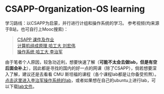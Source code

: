 # CSAPP-Organization-OS learning
学习路线：以CSAPP为启蒙，并行进行计组和操作系统的学习。
参考视频(均来源于B站，也可自行上Mooc搜索)：
>[CSAPP](https://www.bilibili.com/video/BV1iW411d7hd),[课件及作业](https://www.cs.cmu.edu/afs/cs/academic/class/15213-f15/www/schedule.html)  
>[计算机组成原理 哈工大 刘宏伟](https://www.bilibili.com/video/BV1Xu411r7Vz/ )  
> [操作系统 哈工大 李治军](https://www.bilibili.com/video/BV19r4y1b7Aw/?vd_source=4ccd60c5b5741e79bac2b2080f4a82d6) 

由于笔者个人原因，较急功近利，想要快速了解（**可能不太会去做lab，但是有空后面会补上**），因此都是寻找的国内的好一点的网课（除了CSAPP），倘若想要深入了解，建议还是去看看 CMU 斯坦福的课程（各个课程lab都是让你备受煎熬）。[点击这里进入李治军操作系统的lab](https://www.lanqiao.cn/courses/115/learning/)，或者如果想在自己的ubuntu上进行lab，可以下载[lab文件](操作系统/labfile/hit-oslab-linux-20110823.tar.gz)。
